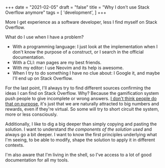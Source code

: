 +++
date = "2021-02-05"
draft = "false"
title = "Why I don't use Stack Overflow anymore"
tags = [
    'development', 
]
+++

More I get experience as a software developer, less I find myself on Stack Overflow.

What do I use when I have a problem?

* With a programming language: I just look at the implementation when I don't know the purpose of a construct, or I search in the official documentation.
* With a CLI: man pages are my best friends.
* With my editor: I use Neovim and its help is awesome.
* When I try to do something I have no clue about: I Google it, and maybe I'll end up on Stack Overflow.

For the last point, I'll always try to find different sources confirming the ideas I can find on Stack Overflow. Why? Because the gamification system push people to give incomplete or wrong answers. [I don't think people do that on purpose](https://fs.blog/2017/04/mental-model-hanlons-razor/), it's just that we are naturally attracted to big numbers and rewards, even if they're virtual. So some will try to short circuit the system, more or less consciously.

Additionally, I like to dig a big deeper than simply copying and pasting the solution. I want to understand *the components of the solution used* and always go a bit deeper. I want to know the first principles underlying what I'm seeing, to be able to modify, shape the solution to apply it in different contexts.

I'm also aware that I'm living in the shell, so I've access to a lot of good documentation for all my tools.
